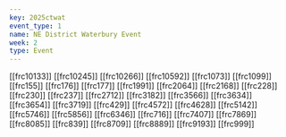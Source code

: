 ```yaml
---
key: 2025ctwat
event_type: 1
name: NE District Waterbury Event
week: 2
type: Event
---
```

[[frc10133]]
[[frc10245]]
[[frc10266]]
[[frc10592]]
[[frc1073]]
[[frc1099]]
[[frc155]]
[[frc176]]
[[frc177]]
[[frc1991]]
[[frc2064]]
[[frc2168]]
[[frc228]]
[[frc230]]
[[frc237]]
[[frc2712]]
[[frc3182]]
[[frc3566]]
[[frc3634]]
[[frc3654]]
[[frc3719]]
[[frc429]]
[[frc4572]]
[[frc4628]]
[[frc5142]]
[[frc5746]]
[[frc5856]]
[[frc6346]]
[[frc716]]
[[frc7407]]
[[frc7869]]
[[frc8085]]
[[frc839]]
[[frc8709]]
[[frc8889]]
[[frc9193]]
[[frc999]]
